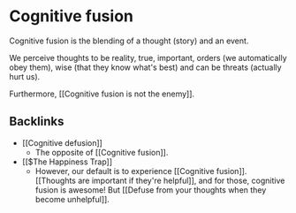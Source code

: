# Cognitive fusion
Cognitive fusion is the blending of a thought (story) and an event.

We perceive thoughts to be reality, true, important, orders (we automatically obey them), wise (that they know what's best) and can be threats (actually hurt us).

Furthermore, [[Cognitive fusion is not the enemy]].

## Backlinks
* [[Cognitive defusion]]
	* The opposite of [[Cognitive fusion]].
* [[$The Happiness Trap]]
	* However, our default is to experience [[Cognitive fusion]]. [[Thoughts are important if they're helpful]], and for those, cognitive fusion is awesome! But [[Defuse from your thoughts when they become unhelpful]].

<!-- #Life -->

<!-- {BearID:0AD14319-D938-45FA-A361-423C3C38E84F-15756-00001303465FAB51} -->
